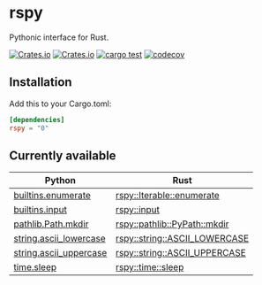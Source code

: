 # rspy

Pythonic interface for Rust.

[![Crates.io](https://img.shields.io/crates/v/rspy)](https://crates.io/crates/rspy)
[![Crates.io](https://img.shields.io/crates/d/rspy)](https://crates.io/crates/rspy)
[![cargo test](https://github.com/seijinrosen/rspy/actions/workflows/cargo_test.yml/badge.svg)](https://github.com/seijinrosen/rspy/actions/workflows/cargo_test.yml)
[![codecov](https://codecov.io/gh/seijinrosen/rspy/branch/main/graph/badge.svg)](https://codecov.io/gh/seijinrosen/rspy)

## Installation

Add this to your Cargo.toml:

```toml
[dependencies]
rspy = "0"
```

## Currently available

| Python                   | Rust                            |
| ------------------------ | ------------------------------- |
| [builtins.enumerate]     | [rspy::Iterable::enumerate]     |
| [builtins.input]         | [rspy::input]                   |
| [pathlib.Path.mkdir]     | [rspy::pathlib::PyPath::mkdir]  |
| [string.ascii_lowercase] | [rspy::string::ASCII_LOWERCASE] |
| [string.ascii_uppercase] | [rspy::string::ASCII_UPPERCASE] |
| [time.sleep]             | [rspy::time::sleep]             |

[builtins.enumerate]: https://docs.python.org/ja/3/library/functions.html#enumerate
[builtins.input]: https://docs.python.org/ja/3/library/functions.html#input
[pathlib.path.mkdir]: https://docs.python.org/ja/3/library/pathlib.html#pathlib.Path.mkdir
[string.ascii_lowercase]: https://docs.python.org/ja/3/library/string.html#string.ascii_lowercase
[string.ascii_uppercase]: https://docs.python.org/ja/3/library/string.html#string.ascii_uppercase
[time.sleep]: https://docs.python.org/ja/3/library/time.html#time.sleep
[rspy::iterable::enumerate]: https://docs.rs/rspy/latest/rspy/trait.Iterable.html#tymethod.enumerate
[rspy::input]: https://docs.rs/rspy/latest/rspy/fn.input.html
[rspy::pathlib::pypath::mkdir]: https://docs.rs/rspy/latest/rspy/pathlib/trait.PyPath.html#tymethod.mkdir
[rspy::string::ascii_lowercase]: https://docs.rs/rspy/latest/rspy/string/constant.ASCII_LOWERCASE.html
[rspy::string::ascii_uppercase]: https://docs.rs/rspy/latest/rspy/string/constant.ASCII_UPPERCASE.html
[rspy::time::sleep]: https://docs.rs/rspy/latest/rspy/time/fn.sleep.html
